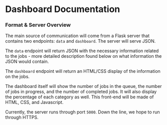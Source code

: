 # Dashboard Documentation

### Format & Server Overview

The main source of communication will come from a Flask server that contains two endpoints: `data` and `dashboard`. The server will serve JSON.

The `data` endpoint will return JSON with the necessary information related to the jobs - more detailed description found below on what information the JSON would contain.

The `dashboard` endpoint will return an HTML/CSS display of the information on the jobs.

The dashboard itself will show the number of jobs in the queue, the number of jobs in progress, and the number of completed jobs. It will also display the percentage of each category as well. This front-end will be made of HTML, CSS, and Javascript.

Currently, the server runs through port `5000`. Down the line, we hope to run through HTTPS. 
